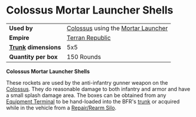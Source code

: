 # Colossus Mortar Launcher Shells

|                                                 |                                                                                                |
| ----------------------------------------------- | ---------------------------------------------------------------------------------------------- |
| **Used by**                                     | [Colossus](../vehicles/Colossus.md) using the [Mortar Launcher](../weapons/Mortar_Launcher.md) |
| **Empire**                                      | [Terran Republic](../factions/Terran_Republic.md)                                                   |
| **[Trunk](../terminology/Trunk.md) dimensions** | 5x5                                                                                            |
| **Quantity per box**                            | 150 Rounds                                                                                     |

**Colossus Mortar Launcher Shells**

These rockets are used by the anti-infantry gunner weapon on the
[Colossus](../vehicles/Colossus.md). They do reasonable damage to both infantry
and armor and have a small splash damage area. The boxes can be obtained from
any [Equipment Terminal](../items/Equipment_Terminal.md) to be hand-loaded into
the BFR's [trunk](../terminology/Trunk.md) or acquired while in the vehicle from
a [Repair/Rearm Silo](../items/Repair_Rearm_Silo.md).
